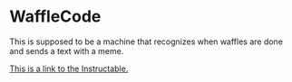 # WaffleCode

This is supposed to be a machine that recognizes when waffles are done and sends a text with a meme.


[This is a link to the Instructable.](https://www.instructables.com/Making-Waffles-Text-Using-Viam-and-Machine-Learnin/)
